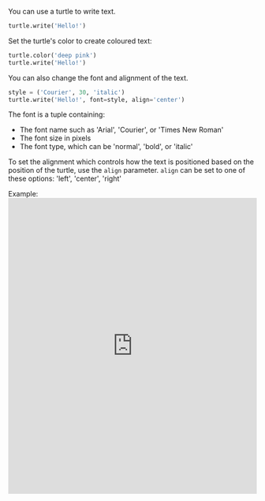 You can use a turtle to write text.

```python
turtle.write('Hello!')
```

Set the turtle's color to create coloured text:

```python
turtle.color('deep pink')
turtle.write('Hello!')
```

You can also change the font and alignment of the text.

```python
style = ('Courier', 30, 'italic')
turtle.write('Hello!', font=style, align='center')
```

The font is a tuple containing:

+ The font name such as 'Arial', 'Courier', or 'Times New Roman'
+ The font size in pixels
+ The font type, which can be 'normal', 'bold', or 'italic'

To set the alignment which controls how the text is positioned based on the position of the turtle, use the `align` parameter. `align` can be set to one of these options: 'left', 'center', 'right'

Example: <iframe src="https://trinket.io/embed/python/52378ec006?start=result" width="100%" height="600" frameborder="0" marginwidth="0" marginheight="0" allowfullscreen mark="crwd-mark"></iframe>